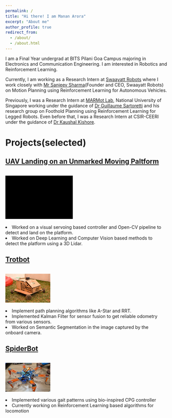 ```yaml
---
permalink: /
title: "Hi there! I am Manan Arora"
excerpt: "About me"
author_profile: true
redirect_from: 
  - /about/
  - /about.html
---
```


I am a Final Year undergrad at BITS Pilani Goa Campus majoring in Electronics and Communication Engineering. I am interested in Robotics and Reinforcement Learning.

Currently, I am working as a Research Intern at [Swaayatt Robots](https://www.swaayattrobots.com/) where I work closely with [Mr Sanjeev Sharma](https://www.swaayattrobots.com/)(Founder and CEO, Swaayatt Robots) on Motion Planning using Reinforcement Learning for Autonomous Vehicles.

Previously, I was a Research Intern at [MARMot Lab](https://www.marmotlab.org/), National University of Singapore working under the guidance of [Dr Guillaume Sartoretti](https://www.marmotlab.org/bio.html) and his research group on Foothold Planning using Reinforcement Learning for Legged Robots. Even before that, I was a Research Intern at CSIR-CEERI under the guidance of [Dr Kaushal Kishore](https://www.ceeri.res.in/profiles/kaushal-kishore/).

<!-- # Experience
## BITS Pilani Goa Campus
<p style="display:inline-block;">
<img align="left" src="/images/site-logo.png" width="140" height="90">
<p align="center">Undergrad Researcher(September 2022 - Present)</p>
</p>

## Swaayatt Robots
<p style="display:inline-block;">
<img align="left" src="/images/swaayatt.png" width="140" height="90">
<p align="center">Researcher(July 2023 - Present)</p>
</p>

## MARMot Lab
<p style="display:inline-block;">
<img align="left" src="/images/MARMot_lab.png" width="140" height="90">
<p align="center">Research Intern(Feb 2023 - May 2023)</p>
</p>

## CSIR-CEERI
<p style="display:inline-block;">
<img align="left" src="/images/CEERI.webp" width="140" height="90">
<p align="center">Research Intern(September 2022 - Present)</p>
<p align="centre">Advisor - Dr Kaushal Kishore</p>
</p> -->

# Projects(selected)
## [UAV Landing on an Unmarked Moving Paltform](https://github.com/Manaro-Alpha/Drone-Landing-on-an-unamrked-moving-platform)
<p style="display:inline-block;">
<img src="/images/lanfinGIF.gif" width="210" height="135">
<li>Worked on a visual servoing based controller and Open-CV pipeline to detect and land on the platform.</li>
<li>Worked on Deep Learning and Computer Vision based methods to detect the platform using a 3D Lidar.</li>
</p>

## [Trotbot]("https://github.com/ERC-BPGC/RAIN")
<p style="display:inline-block;">
<img align="left" src="/images/Trotbot_quark.jpg" width="140" height="90">
<li align="centre">Implement path planning algorithms like A-Star and RRT. </li>
<li align="centre">Implemented Kalman Filter for sensor fusion to get reliable odometry from various sensors.</li>
<li align="centre">Worked on Semantic Segmentation in the image captured by the onboard camera.</li>
</p>

## [SpiderBot](https://github.com/ERC-BPGC/SpiderBot)
<p style="display:inline-block;">
<img align="left" src="/images/spiderbot.jpeg" width="140" height="90">
<li align="centre">Implemented various gait patterns using bio-inspired CPG controller</li>
<li align="centre">Currently working on Reinforcement Learning based algorithms for locomotion</li>
</p>
